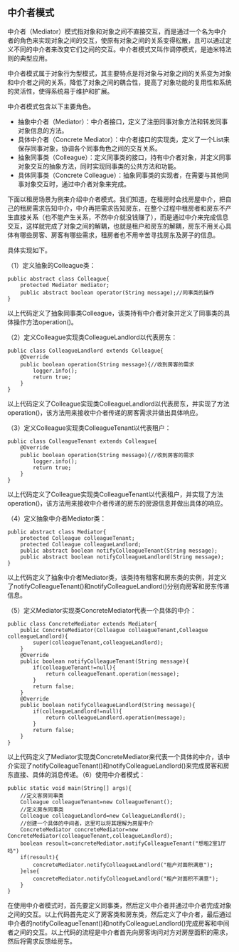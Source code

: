 ## 中介者模式

中介者（Mediator）模式指对象和对象之间不直接交互，而是通过一个名为中介者的角色来实现对象之间的交互，使原有对象之间的关系变得松散，且可以通过定义不同的中介者来改变它们之间的交互。中介者模式又叫作调停模式，是迪米特法则的典型应用。

中介者模式属于对象行为型模式，其主要特点是将对象与对象之间的关系变为对象和中介者之间的关系，降低了对象之间的耦合性，提高了对象功能的复用性和系统的灵活性，使得系统易于维护和扩展。

中介者模式包含以下主要角色。

- 抽象中介者（Mediator）：中介者接口，定义了注册同事对象方法和转发同事对象信息的方法。
- 具体中介者（Concrete Mediator）：中介者接口的实现类，定义了一个List来保存同事对象，协调各个同事角色之间的交互关系。
- 抽象同事类（Colleague）：定义同事类的接口，持有中介者对象，并定义同事对象交互的抽象方法，同时实现同事类的公共方法和功能。
- 具体同事类（Concrete Colleague）：抽象同事类的实现者，在需要与其他同事对象交互时，通过中介者对象来完成。

下面以租房场景为例来介绍中介者模式。我们知道，在租房时会找房屋中介，把自己的租房需求告知中介，中介再把需求告知房东，在整个过程中租房者和房东不产生直接关系（也不能产生关系，不然中介就没钱赚了），而是通过中介来完成信息交互，这样就完成了对象之间的解耦，也就是租户和房东的解耦，房东不用关心具体有哪些房客、房客有哪些需求，租房者也不用辛苦寻找房东及房子的信息。

具体实现如下。

（1）定义抽象的Colleague类：

```
public abstract class Colleague{
	protected Mediator mediator;
	public abstract boolean operator(String message);//同事类的操作
}
```

以上代码定义了抽象同事类Colleague，该类持有中介者对象并定义了同事类的具体操作方法operation()。

（2）定义Colleague实现类ColleagueLandlord以代表房东：

```
public class ColleagueLandlord extends Colleague{
	@Override
	public boolean operation(String message){//收到房客的需求
		logger.info();
		return true;	
	}
}
```

以上代码定义了Colleague实现类ColleagueLandlord以代表房东，并实现了方法operation()，该方法用来接收中介者传递的房客需求并做出具体响应。

（3）定义Colleague实现类ColleagueTenant以代表租户：

```
public class ColleagueTenant extends Colleague{
	@Override
	public boolean operation(String message){//收到房客的需求
		logger.info();
		return true;	
	}
}
```

以上代码定义了Colleague实现类ColleagueTenant以代表租户，并实现了方法operation()，该方法用来接收中介者传递的房东的房源信息并做出具体的响应。

（4）定义抽象中介者Mediator类：

```
public abstract class Mediator{
	protected Colleague colleagueTenant;
	protected Colleague colleagueLandlord;
	public abstract boolean notifyColleagueTenant(String message);
	public abstract boolean notifyColleagueLandlord(String message);
}
```

以上代码定义了抽象中介者Mediator类，该类持有租客和房东类的实例，并定义了notifyColleagueTenant()和notifyColleagueLandlord()分别向房客和房东传递信息。

（5）定义Mediator实现类ConcreteMediator代表一个具体的中介：

```
public class ConcreteMediator extends Mediator{
	public ConcreteMediator(Colleague colleagueTenant,Colleague colleagueLandlord){
		super(colleagueTenant,colleagueLandlord);
	}
	@Override
	public boolean notifyColleagueTenant(String message){
		if(colleagueTenant!=null){
			return colleagueTenant.operation(message);
		}
		return false;
	}
	@Override
	public boolean notifyColleagueLandlord(String message){
		if(colleagueLandlord!=null){
			return colleagueLandlord.operation(message);
		}
		return false;
	}
}
```

以上代码定义了Mediator实现类ConcreteMediator来代表一个具体的中介，该中介实现了notifyColleagueTenant()和notifyColleagueLandlord()来完成房客和房东直接、具体的消息传递。（6）使用中介者模式：

```
public static void main(String[] args){
	//定义客房同事类
	Colleague colleagueTenant=new ColleagueTenant();
	//定义房东同事类
	Colleague colleagueLandlord=new ColleagueLandlord();
	//创建一个具体的中间者，这里可以将其理解为房屋中介
	ConcreteMediator concreteMediator=new ConcreteMediator(colleagueTenant,colleagueLandlord);
	boolean resoult=concreteMediator.notifyColleagueTenant("想租2室1厅吗")
	if(resoult){
		concreteMediator.notifyColleagueLandlord("租户对面积满意");
	}else{
		concreteMediator.notifyColleagueLandlord("租户对面积不满意");
	}
}
```

在使用中介者模式时，首先要定义同事类，然后定义中介者并通过中介者完成对象之间的交互。以上代码首先定义了房客类和房东类，然后定义了中介者，最后通过中介者的notifyColleagueTenant()和notifyColleagueLandlord()完成房客和中间者之间的交互。以上代码的流程是中介者首先向房客询问对方对房屋面积的需求，然后将需求反馈给房东。